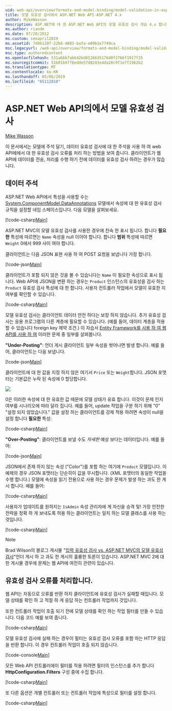 ```yaml
---
uid: web-api/overview/formats-and-model-binding/model-validation-in-aspnet-web-api
title: 모델 유효성 검사에서 ASP.NET Web API-ASP.NET 4.x
author: MikeWasson
description: ASP.NET에 대 한 ASP.NET Web API의 모델 유효성 검사 개요 4.x 합니다.
ms.author: riande
ms.date: 07/20/2012
ms.custom: seoapril2019
ms.assetid: 7d061207-22b8-4883-bafa-e89b1e7749ca
msc.legacyurl: /web-api/overview/formats-and-model-binding/model-validation-in-aspnet-web-api
msc.type: authoredcontent
ms.openlocfilehash: 531a66b7ab642bd012663517640f2766f1917f25
ms.sourcegitcommit: 51b01b6ff8edde57d8243e4da28c9f1e7f1962b2
ms.translationtype: MT
ms.contentlocale: ko-KR
ms.lasthandoff: 05/06/2019
ms.locfileid: "65112810"
---
```

# <a name="model-validation-in-aspnet-web-api"></a>ASP.NET Web API의에서 모델 유효성 검사

[Mike Wasson](https://github.com/MikeWasson)

이 문서에서는 모델에 주석 달기, 데이터 유효성 검사에 대 한 주석을 사용 하 여 web API에에서 대 한 유효성 검사 오류를 처리 하는 방법을 보여 줍니다. 클라이언트가 웹 API에 데이터를 전송, 처리를 수행 하기 전에 데이터를 유효성 검사 하려는 경우가 많습니다. 

## <a name="data-annotations"></a>데이터 주석

ASP.NET Web API에서 특성을 사용할 수는 [System.ComponentModel.DataAnnotations](/dotnet/api/system.componentmodel.dataannotations) 모델에서 속성에 대 한 유효성 검사 규칙을 설정할 네임 스페이스입니다. 다음 모델을 살펴보세요.

[!code-csharp[Main](model-validation-in-aspnet-web-api/samples/sample1.cs)]

ASP.NET MVC의 모델 유효성 검사를 사용한 경우에 친숙 한 표시 됩니다. 합니다 **필요한** 특성에 따르면는 `Name` 속성을 null 이어야 합니다. 합니다 **범위** 특성에 따르면 `Weight` 0에서 999 사이 여야 합니다.

클라이언트는 다음 JSON 표현 사용 하 여 POST 요청을 보냅니다 가정 합니다.

[!code-json[Main](model-validation-in-aspnet-web-api/samples/sample2.json)]

클라이언트가 포함 되지 않은 것을 볼 수 있습니다는 `Name` 이 필요한 속성으로 표시 됩니다. Web API에 JSON을 변환 하는 경우는 `Product` 인스턴스의 유효성을 검사 하는 `Product` 유효성 검사 특성에 대 한 합니다. 사용자 컨트롤러 작업에서 모델이 유효한 지 여부를 확인할 수 있습니다.

[!code-csharp[Main](model-validation-in-aspnet-web-api/samples/sample3.cs)]

모델 유효성 검사는 클라이언트 데이터 안전 하다는 보장 하지 않습니다. 추가 유효성 검사는 응용 프로그램의 다른 계층에 필요할 수 있습니다. (예를 들어, 데이터 계층을 적용할 수 있습니다 foreign key 제약 조건.) 이 자습서 [Entity Framework를 사용 하 여 웹 API를 사용 하 여](../data/using-web-api-with-entity-framework/part-1.md) 이러한 문제 중 일부를 살펴봅니다.

**"Under-Posting"**: 언더 게시 클라이언트 일부 속성을 벗어나면 발생 합니다. 예를 들어, 클라이언트는 다음 보냅니다.

[!code-json[Main](model-validation-in-aspnet-web-api/samples/sample4.json)]

클라이언트에 대 한 값을 지정 하지 않은 여기서 `Price` 또는 `Weight`합니다. JSON 포맷터는 기본값은 누락 된 속성에 0 할당합니다.

![](model-validation-in-aspnet-web-api/_static/image1.png)

0은 이러한 속성에 대 한 유효한 값 때문에 모델 상태가 유효 합니다. 이것이 문제 인지 여부를 시나리오에 따라 달라 집니다. 예를 들어, update 작업을 구분 하기 위해 "0" "설정 되지 않았습니다." 값을 설정 하는 클라이언트를 강제 적용 하려면 속성이 null을 설정 합니다 **필요한** 특성:

[!code-csharp[Main](model-validation-in-aspnet-web-api/samples/sample5.cs?highlight=1-2)]

**"Over-Posting"**: 클라이언트를 보낼 수도 *자세한* 예상 보다는 데이터입니다. 예를 들어:

[!code-json[Main](model-validation-in-aspnet-web-api/samples/sample6.json)]

JSON에서 존재 하지 않는 속성 ("Color")를 포함 하는 여기에 `Product` 모델입니다. 이 예제의 경우 JSON 포맷터는 단순히이 값을 무시합니다. (XML 포맷터의 동일한 작업을 수행 합니다.) 모델에 속성을 읽기 전용으로 사용 하는 경우 문제가 발생 하는 과도 한 게시 합니다. 예를 들어:

[!code-csharp[Main](model-validation-in-aspnet-web-api/samples/sample7.cs)]

사용자가 업데이트를 원하지는 `IsAdmin` 속성 관리자에 게 자신을 승격 및! 가장 안전한 전략을 정확 하 게 보내도록 허용 하는 클라이언트는 일치 하는 모델 클래스를 사용 하는 것입니다.

[!code-csharp[Main](model-validation-in-aspnet-web-api/samples/sample8.cs)]

> [!NOTE]
> Brad Wilson의 블로그 게시물 "[입력 유효성 검사 vs. ASP.NET MVC의 모델 유효성 검사](http://bradwilson.typepad.com/blog/2010/01/input-validation-vs-model-validation-in-aspnet-mvc.html)"언더 게시 하 고 과도 한 게시의 훌륭한 토론이 있습니다. ASP.NET MVC 2에 대 한 게시물 경우에 문제는 웹 API에 여전히 관련이 있습니다.

## <a name="handling-validation-errors"></a>유효성 검사 오류를 처리합니다.

웹 API는 자동으로 오류를 반환 하지 클라이언트에 유효성 검사가 실패할 때입니다. 모델 상태를 확인 하 고 적절 하 게 응답 하는 컨트롤러 작업까지 것입니다.

또한 컨트롤러 작업이 호출 되기 전에 모델 상태를 확인 하는 작업 필터를 만들 수 있습니다. 다음 코드 예를 보여 줍니다.

[!code-csharp[Main](model-validation-in-aspnet-web-api/samples/sample9.cs)]

모델 유효성 검사에 실패 하는 경우이 필터는 유효성 검사 오류를 포함 하는 HTTP 응답을 반환 합니다. 이 경우 컨트롤러 작업이 호출 되지 않습니다.

[!code-console[Main](model-validation-in-aspnet-web-api/samples/sample10.cmd)]

모든 Web API 컨트롤러에이 필터를 적용 하려면 필터의 인스턴스를 추가 합니다 **HttpConfiguration.Filters** 구성 중에 수집 합니다.

[!code-csharp[Main](model-validation-in-aspnet-web-api/samples/sample11.cs)]

또 다른 옵션은 개별 컨트롤러 또는 컨트롤러 작업에 특성으로 필터를 설정 합니다.

[!code-csharp[Main](model-validation-in-aspnet-web-api/samples/sample12.cs)]
